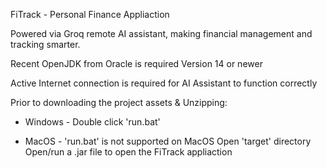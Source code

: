 FiTrack - Personal Finance Appliaction

Powered via Groq remote AI assistant, making financial management and tracking smarter.

Recent OpenJDK from Oracle is required
Version 14 or newer

Active Internet connection is required for AI Assistant to function correctly

Prior to downloading the project assets & Unzipping:
- Windows -
  Double click 'run.bat'

- MacOS -
  'run.bat' is not supported on MacOS
  Open 'target' directory
  Open/run a .jar file to open the FiTrack appliaction

